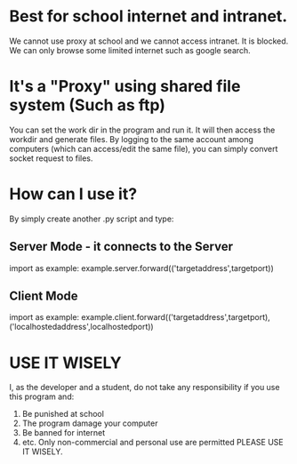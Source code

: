 # Best for school internet and intranet.
We cannot use proxy at school and we cannot access intranet. It is blocked. We can only browse some limited internet such as google search.
# It's a "Proxy" using shared file system (Such as ftp)
You can set the work dir in the program and run it. It will then access the workdir and generate files. By logging to the same account among computers (which can access/edit the same file), you can simply convert socket request to files.
# How can I use it?
By simply create another .py script and type:
## Server Mode - it connects to the Server
import <Whatever you named it> as example:
example.server.forward(('targetaddress',targetport))

## Client Mode
import <name> as example:
example.client.forward(('targetaddress',targetport),('localhostedaddress',localhostedport))
  
# USE IT WISELY
I, as the developer and a student, do not take any responsibility if you use this program and:
1) Be punished at school
2) The program damage your computer
3) Be banned for internet
4) etc.
Only non-commercial and personal use are permitted
PLEASE USE IT WISELY.
